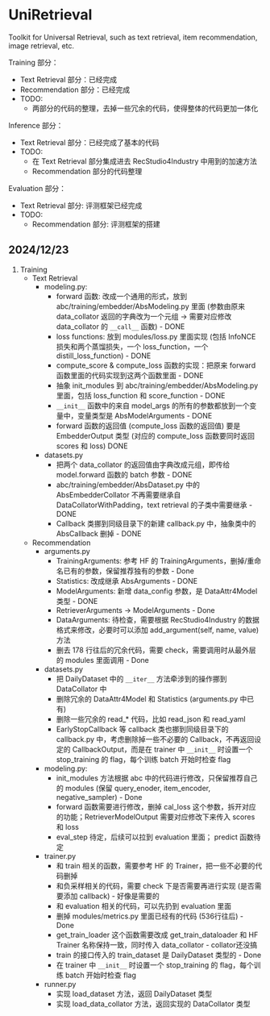 # UniRetrieval
Toolkit for Universal Retrieval, such as text retrieval, item recommendation, image retrieval, etc.


Training 部分：
- Text Retrieval 部分：已经完成
- Recommendation 部分：已经完成
- TODO: 
    - 两部分的代码的整理，去掉一些冗余的代码，使得整体的代码更加一体化

Inference 部分：
- Text Retrieval 部分：已经完成了基本的代码
- TODO:
    - 在 Text Retrieval 部分集成进去 RecStudio4Industry 中用到的加速方法
    - Recommendation 部分的代码整理

Evaluation 部分：
- Text Retrieval 部分: 评测框架已经完成
- TODO:
    - Recommendation 部分: 评测框架的搭建

## 2024/12/23

1. Training
    - Text Retrieval
        - modeling.py:
            - forward 函数: 改成一个通用的形式，放到 abc/training/embedder/AbsModeling.py 里面 (参数由原来 data_collator 返回的字典改为一个元组 -> 需要对应修改 data_collator 的 `__call__` 函数) - DONE
            - loss functions: 放到 modules/loss.py 里面实现 (包括 InfoNCE 损失和两个蒸馏损失，一个 loss_function，一个 distill_loss_function) - DONE
            - compute_score & compute_loss 函数的实现：把原来 forward 函数里面的代码实现到这两个函数里面 - DONE
            - 抽象 init_modules 到 abc/training/embedder/AbsModeling.py 里面，包括 loss_function 和 score_function - DONE
            - `__init__` 函数中的来自 model_args 的所有的参数都放到一个变量中，变量类型是 AbsModelArguments - DONE
            - forward 函数的返回值 (compute_loss 函数的返回值) 要是 EmbedderOutput 类型 (对应的 compute_loss 函数要同时返回 scores 和 loss)  DONE
        - datasets.py
            - 把两个 data_collator 的返回值由字典改成元组，即传给 model.forward 函数的 batch 参数 - DONE
            - abc/training/embedder/AbsDataset.py 中的 AbsEmbedderCollator 不再需要继承自 DataCollatorWithPadding，text retrieval 的子类中需要继承 - DONE
            - Callback 类挪到同级目录下的新建 callback.py 中，抽象类中的 AbsCallback 删掉 - DONE
    - Recommendation
        - arguments.py
            - TrainingArguments: 参考 HF 的 TrainingArguments，删掉/重命名已有的参数，保留推荐独有的参数 - Done
            - Statistics: 改成继承 AbsArguments - DONE
            - ModelArguments: 新增 data_config 参数，是 DataAttr4Model 类型 - DONE
            - RetrieverArguments -> ModelArguments - Done
            - DataArguments: 待检查，需要根据 RecStudio4Industry 的数据格式来修改，必要时可以添加 add_argument(self, name, value) 方法
            - 删去 178 行往后的冗余代码，需要 check，需要调用时从最外层的 modules 里面调用 - Done
        - datasets.py
            - 把 DailyDataset 中的 `__iter__` 方法牵涉到的操作挪到 DataCollator 中
            - 删除冗余的 DataAttr4Model 和 Statistics (arguments.py 中已有)
            - 删除一些冗余的 read_* 代码，比如 read_json 和 read_yaml
            - EarlyStopCallback 等 callback 类也挪到同级目录下的 callback.py 中，考虑删除掉一些不必要的 Callback，不再返回设定的 CallbackOutput，而是在 trainer 中 `__init__` 时设置一个 stop_training 的 flag，每个训练 batch 开始时检查 flag
        - modeling.py:
            - init_modules 方法根据 abc 中的代码进行修改，只保留推荐自己的 modules (保留 query_enoder, item_encoder, negative_sampler) - Done
            - forward 函数需要进行修改，删掉 cal_loss 这个参数，拆开对应的功能；RetrieverModelOutput 需要对应修改下来传入 scores 和 loss
            - eval_step 待定，后续可以拉到 evaluation 里面； predict 函数待定
        - trainer.py
            - 和 train 相关的函数，需要参考 HF 的 Trainer，把一些不必要的代码删掉
            - 和负采样相关的代码，需要 check 下是否需要再进行实现 (是否需要添加 callback) - 好像是需要的
            - 和 evaluation 相关的代码，可以先扔到 evaluation 里面
            - 删掉 modules/metrics.py 里面已经有的代码 (536行往后) - Done
            - get_train_loader 这个函数需要改成 get_train_dataloader 和 HF Trainer 名称保持一致，同时传入 data_collator - collator还没搞
            - train 的接口传入的 train_dataset 是 DailyDataset 类型的 - Done
            - 在 trainer 中 `__init__` 时设置一个 stop_training 的 flag，每个训练 batch 开始时检查 flag
        - runner.py
            - 实现 load_dataset 方法，返回 DailyDataset 类型
            - 实现 load_data_collator 方法，返回实现的 DataCollator 类型

